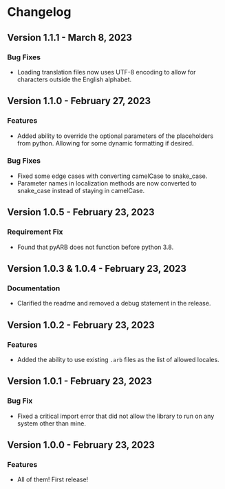 # Changelog

## Version 1.1.1 - March 8, 2023

### Bug Fixes

- Loading translation files now uses UTF-8 encoding to allow for characters outside the English alphabet.

## Version 1.1.0 - February 27, 2023

### Features

- Added ability to override the optional parameters of the placeholders from python. Allowing for some dynamic formatting if desired.

### Bug Fixes

- Fixed some edge cases with converting camelCase to snake_case.
- Parameter names in localization methods are now converted to snake_case instead of staying in camelCase.

## Version 1.0.5 - February 23, 2023

### Requirement Fix

- Found that pyARB does not function before python 3.8.

## Version 1.0.3 & 1.0.4 - February 23, 2023

### Documentation

- Clarified the readme and removed a debug statement in the release.

## Version 1.0.2 - February 23, 2023

### Features

- Added the ability to use existing `.arb` files as the list of allowed locales.

## Version 1.0.1 - February 23, 2023

### Bug Fix

- Fixed a critical import error that did not allow the library to run on any system other than mine.

## Version 1.0.0 - February 23, 2023

### Features

- All of them! First release!
